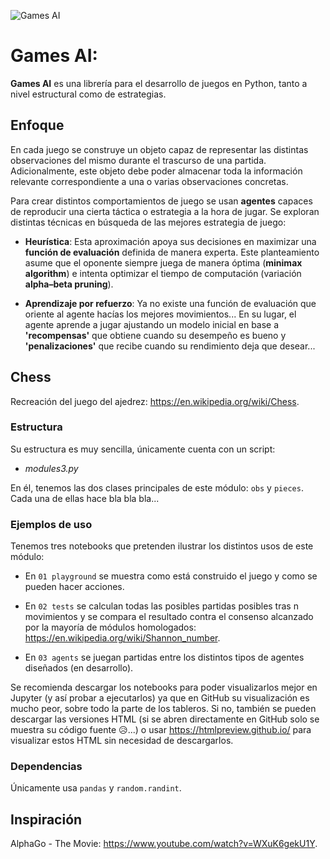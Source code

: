 ![Games AI](https://github.com/guilliu/games/blob/main/games%20ai.jpeg)
# Games AI:

**Games AI** es una librería para el desarrollo de juegos en Python, tanto a nivel estructural como de estrategias.

## <b>Enfoque</b>

En cada juego se construye un objeto capaz de representar las distintas observaciones del mismo durante el trascurso de una partida. Adicionalmente, este objeto debe poder almacenar toda la información relevante correspondiente a una o varias observaciones concretas.

Para crear distintos comportamientos de juego se usan **agentes** capaces de reproducir una cierta táctica o estrategia a la hora de jugar. Se exploran distintas técnicas en búsqueda de las mejores estrategia de juego:
 - **Heurística**: Esta aproximación apoya sus decisiones en maximizar una **función de evaluación** definida de manera experta. Este planteamiento asume que el oponente siempre juega de manera óptima (**minimax algorithm**) e intenta optimizar el tiempo de computación (variación **alpha–beta pruning**).

 - **Aprendizaje por refuerzo**: Ya no existe una función de evaluación que oriente al agente hacías los mejores movimientos... En su lugar, el agente aprende a jugar ajustando un modelo inicial en base a **'recompensas'** que obtiene cuando su desempeño es bueno y **'penalizaciones'** que recibe cuando su rendimiento deja que desear...

## <b>Chess</b>

Recreación del juego del ajedrez: https://en.wikipedia.org/wiki/Chess.

### <b>Estructura</b>
Su estructura es muy sencilla, únicamente cuenta con un script:
-	*modules3.py*

En él, tenemos las dos clases principales de este módulo: `obs` y `pieces`. Cada una de ellas hace bla bla bla...

### <b>Ejemplos de uso</b>
Tenemos tres notebooks que pretenden ilustrar los distintos usos de este módulo:

- En `01 playground` se muestra como está construido el juego y como se pueden hacer acciones.

- En `02 tests` se calculan todas las posibles partidas posibles tras n movimientos y se compara el resultado contra el consenso alcanzado por la mayoría de módulos homologados: https://en.wikipedia.org/wiki/Shannon_number.

- En `03 agents` se juegan partidas entre los distintos tipos de agentes diseñados (en desarrollo).

Se recomienda descargar los notebooks para poder visualizarlos mejor en Jupyter (y así probar a ejecutarlos) ya que en GitHub su visualización es mucho peor, sobre todo la parte de los tableros. Si no, también se pueden descargar las versiones HTML (si se abren directamente en GitHub solo se muestra su código fuente 😥...) o usar https://htmlpreview.github.io/ para visualizar estos HTML sin necesidad de descargarlos.

### <b>Dependencias</b>

Únicamente usa `pandas` y `random.randint`.

## <b>Inspiración</b>

AlphaGo - The Movie: https://www.youtube.com/watch?v=WXuK6gekU1Y.

